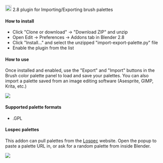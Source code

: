 <img src="https://download.blender.org/institute/logos/blender-socket.png" height="20px"/> 2.8 plugin for Importing/Exporting brush palettes

#### How to install

* Click "Clone or download" -> "Download ZIP" and unzip
* Open Edit -> Preferences -> Addons tab in Blender 2.8
* Click "Install..." and select the unzipped "import-export-palette.py" file
* Enable the plugin from the list

#### How to use

Once installed and enabled, use the "Export" and "Import" buttons
in the Brush color palette panel to load and save your palettes.
You can also import a palette saved from an image editing software (Asesprite, GIMP, Krita, etc.)

<img src="https://i.ibb.co/SdhkFXz/blender-MFQqs-DKTr7.png">

#### Supported palette formats

* .GPL

#### Lospec palettes

This addon can pull palettes from the [Lospec](https://lospec.com/palette-list) website. Open the popup to paste a palette URL in, or ask for a random palette from inside Blender.

<img src="https://i.ibb.co/JdGmbVh/blender-Es-Hsqn-Ch-IR.png">